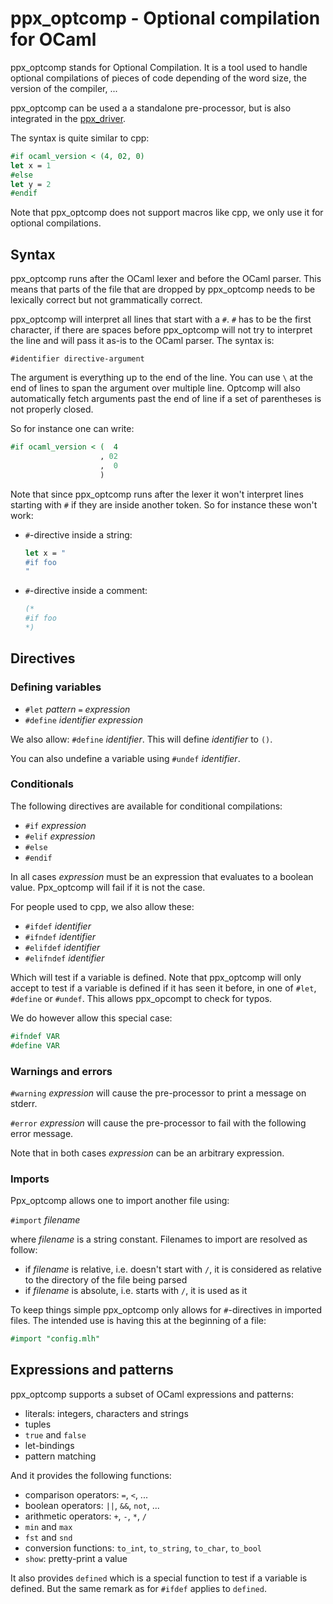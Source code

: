 ppx_optcomp - Optional compilation for OCaml
============================================

ppx\_optcomp stands for Optional Compilation. It is a tool used to
handle optional compilations of pieces of code depending of the word
size, the version of the compiler, ...

ppx\_optcomp can be used a a standalone pre-processor, but is also
integrated in the
[ppx\_driver](https://github.com/janestreet/ppx_driver).

The syntax is quite similar to cpp:

```ocaml
#if ocaml_version < (4, 02, 0)
let x = 1
#else
let y = 2
#endif
```

Note that ppx\_optcomp does not support macros like cpp, we only use
it for optional compilations.

Syntax
------

ppx\_optcomp runs after the OCaml lexer and before the OCaml
parser. This means that parts of the file that are dropped by
ppx\_optcomp needs to be lexically correct but not grammatically
correct.

ppx\_optcomp will interpret all lines that start with a `#`. `#` has
to be the first character, if there are spaces before ppx\_optcomp
will not try to interpret the line and will pass it as-is to the OCaml
parser. The syntax is:

```
#identifier directive-argument
```

The argument is everything up to the end of the line. You can use `\`
at the end of lines to span the argument over multiple line. Optcomp
will also automatically fetch arguments past the end of line if a set 
of parentheses is not properly closed.

So for instance one can write:

```ocaml
#if ocaml_version < (  4
                    , 02
                    ,  0
                    )
```

Note that since ppx\_optcomp runs after the lexer it won't interpret
lines starting with `#` if they are inside another token. So for
instance these won't work:

* `#`-directive inside a string:

    ```ocaml
    let x = "
    #if foo
    "
    ```

* `#`-directive inside a comment:

    ```ocaml
    (*
    #if foo
    *)
    ```

Directives
----------

### Defining variables

- `#let` _pattern_ `=` _expression_
- `#define` _identifier_ _expression_

We also allow: `#define` _identifier_. This will define _identifier_
to `()`.

You can also undefine a variable using `#undef` _identifier_.

### Conditionals

The following directives are available for conditional compilations:

- `#if` _expression_
- `#elif` _expression_
- `#else`
- `#endif`

In all cases _expression_ must be an expression that evaluates to a
boolean value. Ppx\_optcomp will fail if it is not the case.

For people used to cpp, we also allow these:

- `#ifdef` _identifier_
- `#ifndef` _identifier_
- `#elifdef` _identifier_
- `#elifndef` _identifier_

Which will test if a variable is defined. Note that ppx\_optcomp will
only accept to test if a variable is defined if it has seen it before,
in one of `#let`, `#define` or `#undef`. This allows ppx\_opcompt to
check for typos.

We do however allow this special case:

```ocaml
#ifndef VAR
#define VAR
```

### Warnings and errors

`#warning` _expression_ will cause the pre-processor to print a
message on stderr.

`#error` _expression_ will cause the pre-processor to fail with the
following error message.

Note that in both cases _expression_ can be an arbitrary expression.

### Imports

Ppx\_optcomp allows one to import another file using:

`#import` _filename_

where _filename_ is a string constant. Filenames to import are
resolved as follow:

- if _filename_ is relative, i.e. doesn't start with `/`, it is
  considered as relative to the directory of the file being parsed
- if _filename_ is absolute, i.e. starts with `/`, it is used as it

To keep things simple ppx\_optcomp only allows for `#`-directives in
imported files. The intended use is having this at the beginning of a
file:

```ocaml
#import "config.mlh"
```

Expressions and patterns
------------------------

ppx\_optcomp supports a subset of OCaml expressions and patterns:

- literals: integers, characters and strings
- tuples
- `true` and `false`
- let-bindings
- pattern matching

And it provides the following functions:

- comparison operators: `=`, `<`, ...
- boolean operators: `||`, `&&`, `not`, ...
- arithmetic operators: `+`, `-`, `*`, `/`
- `min` and `max`
- `fst` and `snd`
- conversion functions: `to_int`, `to_string`, `to_char`, `to_bool`
- `show`: pretty-print a value

It also provides `defined` which is a special function to test if a
variable is defined. But the same remark as for `#ifdef` applies to
`defined`.
